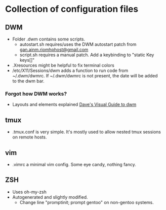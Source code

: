 # Collection of configuration files

## DWM

* Folder .dwm contains some scripts.
  * autostart.sh requires/uses the DWM autostart patch from gan.ainm.riomhphost@gmail.com
  * script.sh requires a manual patch. Add a keybinding to "static Key keys[]"
* .Xresources might be helpful to fix terminal colors
* /etc/X11/Sessions/dwm adds a function to run code from ~/.dwm/dwmrc. If ~/.dwm/dwmrc is not present, the date will be added to the dwm bar.

### Forgot how DWM works?
* Layouts and elements explained [Dave's Visual Guide to dwm](https://ratfactor.com/dwm)


## tmux
* .tmux.conf is very simple. It's mostly used to allow nested tmux sessions on remote hosts.

## vim
* .vimrc a minimal vim config. Some eye candy, nothing fancy.

## ZSH
* Uses oh-my-zsh
* Autogenerated and slightly modified.
  * Change line "promptinit; prompt gentoo" on non-gentoo systems.

